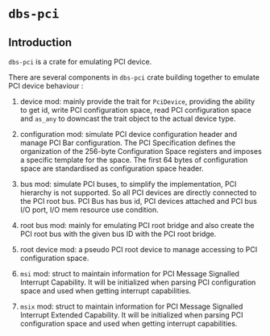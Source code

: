 # `dbs-pci`

## Introduction

`dbs-pci` is a crate for emulating PCI device.

There are several components in `dbs-pci` crate building together to emulate PCI device behaviour :

1. device mod: mainly provide the trait for `PciDevice`, providing the ability to get id, write PCI configuration space, read PCI configuration space and `as_any` to downcast the trait object to the actual device type.

2. configuration mod: simulate PCI device configuration header and manage PCI Bar configuration. The PCI Specification defines the organization of the 256-byte Configuration Space registers and imposes a specific template for the space. The first 64 bytes of configuration space are standardised as configuration space header.

3. bus mod: simulate PCI buses, to simplify the implementation, PCI hierarchy is not supported. So all PCI devices are directly connected to the PCI root bus. PCI Bus has bus id, PCI devices attached and PCI bus I/O port, I/O mem resource use condition.

4. root bus mod: mainly for emulating PCI root bridge and also create the PCI root bus with the given bus ID with the PCI root bridge.

5. root device mod: a pseudo PCI root device to manage accessing to PCI configuration space.

6. `msi` mod: struct to maintain information for PCI Message Signalled Interrupt Capability. It will be initialized when parsing PCI configuration space and used when getting interrupt capabilities.

7. `msix` mod: struct to maintain information for PCI Message Signalled Interrupt Extended Capability. It will be initialized when parsing PCI configuration space and used when getting interrupt capabilities.